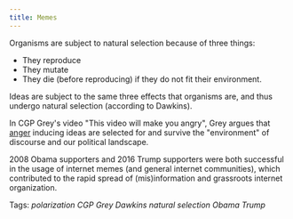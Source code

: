 ```yaml
---
title: Memes
---
```


Organisms are subject to natural selection because of three things:

* They reproduce
* They mutate
* They die (before reproducing) if they do not fit their environment.

Ideas are subject to the same three effects that organisms are, and thus undergo natural selection (according to Dawkins). 

In CGP Grey's video "This video will make you angry", Grey argues that [anger](anger.md) inducing ideas are selected for and survive the "environment" of discourse and our political landscape.

2008 Obama supporters and 2016 Trump supporters were both successful in the usage of internet memes (and general internet communities), which contributed to the rapid spread of (mis)information and grassroots internet organization.

Tags: *polarization* *CGP Grey* *Dawkins* *natural selection* *Obama* *Trump*
